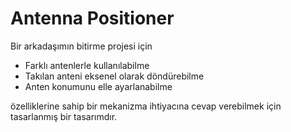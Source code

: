 # Antenna Positioner

Bir arkadaşımın bitirme projesi için
- Farklı antenlerle kullanılabilme
- Takılan anteni eksenel olarak döndürebilme
- Anten konumunu elle ayarlanabilme

özelliklerine sahip bir mekanizma ihtiyacına cevap verebilmek için tasarlanmış bir tasarımdır.
